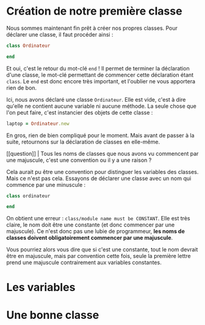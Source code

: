 # Création de notre première classe

Nous sommes maintenant fin prêt à créer nos propres classes. Pour déclarer une classe, il faut procéder ainsi :

```ruby
class Ordinateur

end
```

Et oui, c'est le retour du mot-clé `end` ! Il permet de terminer la déclaration d'une classe, le mot-clé permettant de commencer cette déclaration étant `class`. Le `end` est donc encore très important, et l'oublier ne vous apportera rien de bon. 

Ici, nous avons déclaré une classe `Ordinateur`. Elle est vide, c'est à dire qu'elle ne contient aucune variable ni aucune méthode. La seule chose que l'on peut faire, c'est instancier des objets de cette classe :

```ruby
laptop = Ordinateur.new
```

En gros, rien de bien compliqué pour le moment. Mais avant de passer à la suite, retournons sur la déclaration de classes en elle-même.

[[question]]
| Tous les noms de classes que nous avons vu commencent par une majuscule, c'est une convention ou il y a une raison ?

Cela aurait pu être une convention pour distinguer les variables des classes. Mais ce n'est pas cela. Essayons de déclarer une classe avec un nom qui commence par une minuscule :

```ruby
class ordinateur

end
```

On obtient une erreur : `class/module name must be CONSTANT`. Elle est très claire, le nom doit être une constante (et donc commencer par une majuscule). Ce n'est donc pas une lubie de programmeur, **les noms de classes doivent obligatoirement commencer par une majuscule**.

Vous pourriez alors vous dire que si c'est une constante, tout le nom devrait être en majuscule, mais par convention cette fois, seule la première lettre prend une majuscule contrairement aux variables constantes. 

# Les variables

# Une bonne classe
